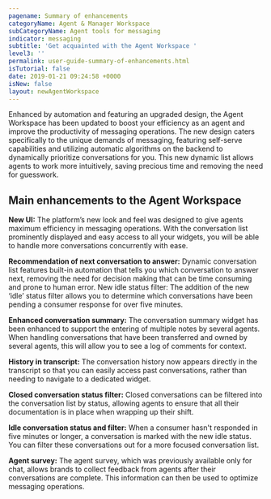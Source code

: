 ```yaml
---
pagename: Summary of enhancements
categoryName: Agent & Manager Workspace
subCategoryName: Agent tools for messaging
indicator: messaging
subtitle: 'Get acquainted with the Agent Workspace '
level3: ''
permalink: user-guide-summary-of-enhancements.html
isTutorial: false
date: 2019-01-21 09:24:58 +0000
isNew: false
layout: newAgentWorkspace
---
```


Enhanced by automation and featuring an upgraded design, the Agent Workspace has been updated to boost your efficiency as an agent and improve the productivity of messaging operations. The new design caters specifically to the unique demands of messaging, featuring self-serve capabilities and utilizing automatic algorithms on the backend to dynamically prioritize conversations for you. This new dynamic list allows agents to work more intuitively, saving precious time and removing the need for guesswork.

## Main enhancements to the Agent Workspace

**New UI:** The platform’s new look and feel was designed to give agents maximum efficiency in messaging operations. With the conversation list prominently displayed and easy access to all your widgets, you will be able to handle more conversations concurrently with ease. 

**Recommendation of next conversation to answer:** Dynamic conversation list features built-in automation that tells you which conversation to answer next, removing the need for decision making that can be time consuming and prone to human error. 
New idle status filter: The addition of the new ‘idle’ status filter allows you to determine which conversations have been pending a consumer response for over five minutes.

**Enhanced conversation summary:** The conversation summary widget has been enhanced to support the entering of multiple notes by several agents. When handling conversations that have been transferred and owned by several agents, this will allow you to see a log of comments for context. 

**History in transcript:** The conversation history now appears directly in the transcript so that you can easily access past conversations, rather than needing to navigate to a dedicated widget. 

**Closed conversation status filter:** Closed conversations can be filtered into the conversation list by status, allowing agents to ensure that all their documentation is in place when wrapping up their shift. 

**Idle conversation status and filter:** When a consumer hasn't responded in five minutes or longer, a conversation is marked with the new idle status. You can filter these conversations out for a more focused conversation list. 

**Agent survey:** The agent survey, which was previously available only for chat, allows brands to collect feedback from agents after their conversations are complete. This information can then be used to optimize messaging operations. 
